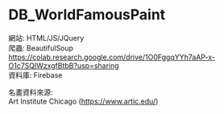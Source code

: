 # DB_WorldFamousPaint

網站: HTML/JS/JQuery  
爬蟲: BeautifulSoup  
https://colab.research.google.com/drive/1O0FggqYYh7aAP-x-O1c7SQlWzxgfBtbB?usp=sharing  
資料庫: Firebase  

名畫資料來源:  
Art Institute Chicago (https://www.artic.edu/)
